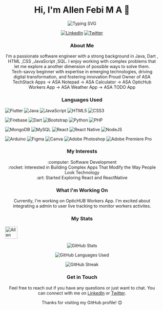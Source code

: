 <h1 align="center">Hi, I'm Allen Febi M A 👋</h1>

<div align="center"">
  <img src="https://readme-typing-svg.demolab.com/?lines=Hello+World!;Good+to+see+you+back!" alt="Typing SVG">
</div>

<p align="center">
  <a href="https://www.linkedin.com/in/all3n-f3bi/"><img src="https://img.shields.io/badge/LinkedIn-Connect-blue" alt="LinkedIn"></a>
  <a href="https://twitter.com/allen-febi"><img src="https://img.shields.io/twitter/follow/allen-febi?style=social" alt="Twitter"></a>
</p>

<h3 align="center">About Me</h3>

<p align="center">
  I'm a passionate software engineer with a strong background in Java, Dart , HTML ,CSS ,JavaScript ,SQL. I enjoy working with complex problems that let me explore a another dimension of possible ways to solve them.<br/>
    Tech-savvy beginner with expertise in emerging technologies, driving digital transformation, and fostering innovation
  Proud Owner of ASA TechStack Apps
  -> ASA Notepad
  -> ASA Calculator
  -> ASA OpticHub Workers App
  -> ASA Weather App
  -> ASA TODO App
</p>

<h3 align="center">Languages Used</h3>

  ![Flutter](https://img.shields.io/badge/Flutter-%2302569B.svg?style=for-the-badge&logo=Flutter&logoColor=white)
  ![Java](https://img.shields.io/badge/java-%23ED8B00.svg?style=for-the-badge&logo=openjdk&logoColor=white)
  ![JavaScript](https://img.shields.io/badge/javascript-%23323330.svg?style=for-the-badge&logo=javascript&logoColor=%23F7DF1E)
  ![HTML5](https://img.shields.io/badge/html5-%23E34F26.svg?style=for-the-badge&logo=html5&logoColor=white)
  ![CSS3](https://img.shields.io/badge/css3-%231572B6.svg?style=for-the-badge&logo=css3&logoColor=white)

![Firebase](https://img.shields.io/badge/Firebase-039BE5?style=for-the-badge&logo=Firebase&logoColor=white)
![Dart](https://img.shields.io/badge/dart-%230175C2.svg?style=for-the-badge&logo=dart&logoColor=white)
![Bootstrap](https://img.shields.io/badge/bootstrap-%238511FA.svg?style=for-the-badge&logo=bootstrap&logoColor=white)
![Python](https://img.shields.io/badge/python-3670A0?style=for-the-badge&logo=python&logoColor=ffdd54)
![PHP](https://img.shields.io/badge/php-%23777BB4.svg?style=for-the-badge&logo=php&logoColor=white)

![MongoDB](https://img.shields.io/badge/MongoDB-%234ea94b.svg?style=for-the-badge&logo=mongodb&logoColor=white)
![MySQL](https://img.shields.io/badge/mysql-%2300f.svg?style=for-the-badge&logo=mysql&logoColor=white)
![React](https://img.shields.io/badge/react-%2320232a.svg?style=for-the-badge&logo=react&logoColor=%2361DAFB)
![React Native](https://img.shields.io/badge/react_native-%2320232a.svg?style=for-the-badge&logo=react&logoColor=%2361DAFB)
![NodeJS](https://img.shields.io/badge/node.js-6DA55F?style=for-the-badge&logo=node.js&logoColor=white)


![Arduino](https://img.shields.io/badge/-Arduino-00979D?style=for-the-badge&logo=Arduino&logoColor=white)
![Figma](https://img.shields.io/badge/figma-%23F24E1E.svg?style=for-the-badge&logo=figma&logoColor=white)
![Canva](https://img.shields.io/badge/Canva-%2300C4CC.svg?style=for-the-badge&logo=Canva&logoColor=white)
![Adobe Photoshop](https://img.shields.io/badge/adobe%20photoshop-%2331A8FF.svg?style=for-the-badge&logo=adobe%20photoshop&logoColor=white)
![Adobe Premiere Pro](https://img.shields.io/badge/Adobe%20Premiere%20Pro-9999FF.svg?style=for-the-badge&logo=Adobe%20Premiere%20Pro&logoColor=white)

<h3 align="center">My Interests</h3>

<p align="center">
  :computer: Software Development<br>
  :rocket: Interested in Building Complex Apps That Modify the Way People Look Technology<br>
  :art: Started Exploring React and ReactNative
</p>

<h3 align="center">What I'm Working On</h3>

<p align="center">
  Currently, I'm working on OpticHUB Workers App. I'm excited about integrating a admin to user live tracking to monitor workers activites.
</p>

<h3 align="center">My Stats</h3>

<a href="https://app.daily.dev/all3n2601"><img src="https://api.daily.dev/devcards/ec6c2a5221a349de9a3e8a670cf8ab75.png?r=tar" align="center" height=40 alt="Allen Febi M A's Dev Card"/></a>

<p align="center">
  <img src="https://github-readme-stats.vercel.app/api?username=all3n2601&show_icons=true&theme=dark&all_commits=true" alt="GitHub Stats">
</p>

<p align="center">
  <img src="https://github-readme-stats.vercel.app/api/top-langs/?username=all3n2601&layout=compact" alt="GitHub Languages Used">
</p>

<p align="center">
  <img src="https://github-readme-streak-stats.herokuapp.com/?user=all3n2601" alt="GitHub Streak">
</p>

<h3 align="center">Get in Touch</h3>

<p align="center">
  Feel free to reach out if you have any questions or just want to chat. You can connect with me on <a href="https://www.linkedin.com/in/all3n-f3bi/">LinkedIn</a> or <a href="https://twitter.com/allen-febi">Twitter</a>.
</p>

<p align="center">
  Thanks for visiting my GitHub profile! 😊
</p>
